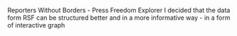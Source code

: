 Reporters Without Borders - Press Freedom Explorer
I decided that the data form RSF can be structured better and in a more informative way - in a form of interactive graph

